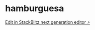 # hamburguesa

[Edit in StackBlitz next generation editor ⚡️](https://stackblitz.com/~/github.com/aronvaldivia/hamburguesa)